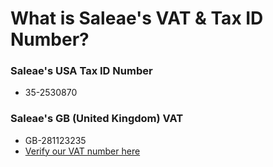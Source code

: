 # What is Saleae's VAT & Tax ID Number?

### Saleae's USA Tax ID Number

* 35-2530870



### Saleae's GB \(United Kingdom\) VAT

* GB-281123235
* [Verify our VAT number here](http://ec.europa.eu/taxation_customs/vies/vatResponse.html)









